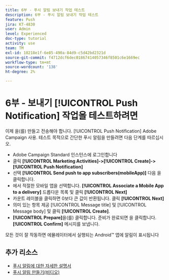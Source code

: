 ```yaml
---
title: 6부 - 푸시 알림 보내기 작업 테스트
description: 6부 - 푸시 알림 보내기 작업 테스트
feature: Push
jira: KT-4830
user: Admin
level: Experienced
doc-type: tutorial
activity: use
team: TM
exl-id: 10218e1f-6e85-490a-84d9-c5d42bd2321d
source-git-commit: f4712dcf6dec01867414057346f8501c6e1669ec
workflow-type: tm+mt
source-wordcount: '138'
ht-degree: 2%

---
```


# 6부 - 보내기 [!UICONTROL Push Notification] 작업을 테스트하려면

이제 을(를) 만들고 전송해야 합니다. [!UICONTROL Push Notification] Adobe Campaign 사용. 테스트 목적으로 간단한 푸시 알림을 만들려면 다음 단계를 따르십시오.

* Adobe Campaign Standard 인스턴스에 로그인합니다
* 클릭 **[!UICONTROL Marketing Activities]->[!UICONTROL Create]->[!UICONTROL Push Notification]**
* 선택 **[!UICONTROL Send push to app subscribers(mobileApp)]** 다음 을 클릭합니다.
* 에서 적절한 모바일 앱을 선택합니다. **[!UICONTROL Associate a Mobile App to a delivery]** 드롭다운 목록 및 클릭 **[!UICONTROL Next]**
* 카운트 레이블을 클릭하면 0보다 큰 값이 반환됩니다. 클릭 **[!UICONTROL Next]**
* 의미 있는 항목 제공 [!UICONTROL Message title] 및 [!UICONTROL Message body] 및 클릭 **[!UICONTROL Create]**.
* **[!UICONTROL Prepare]**&#x200B;을(를) 클릭합니다. 준비가 완료되면 을 클릭합니다. **[!UICONTROL Confirm]** 메시지를 보냅니다.

모든 것이 잘 작동하면 에뮬레이터에서 실행되는 Android™ 앱에 알림이 표시됩니다

## 추가 리소스

* [푸시 알림에 대한 자세한 설명서](https://experienceleague.adobe.com/docs/campaign-standard/using/communication-channels/push-notifications/about-push-notifications.html?lang=en)
* [푸시 알림 만들기(비디오)](/help/communication-channels/mobile/push-notifications/creating-a-push-notification.md)
